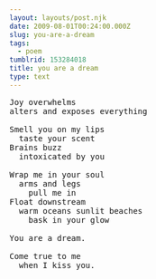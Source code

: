 ```yaml
---
layout: layouts/post.njk
date: 2009-08-01T00:24:00.000Z
slug: you-are-a-dream
tags:
  - poem
tumblrid: 153284018
title: you are a dream
type: text
---
```

<pre class="poem">
Joy overwhelms
alters and exposes everything

Smell you on my lips
  taste your scent
Brains buzz
  intoxicated by you

Wrap me in your soul
  arms and legs
    pull me in
Float downstream
  warm oceans sunlit beaches
    bask in your glow

You are a dream.

Come true to me
  when I kiss you.
</pre>

